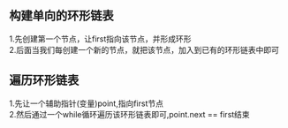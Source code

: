 ## 构建单向的环形链表
1.先创建第一个节点，让first指向该节点，并形成环形  
2.后面当我们每创建一个新的节点，就把该节点，加入到已有的环形链表中即可  
## 遍历环形链表
1.先让一个辅助指针(变量)point,指向first节点  
2.然后通过一个while循环遍历该环形链表即可,point.next == first结束